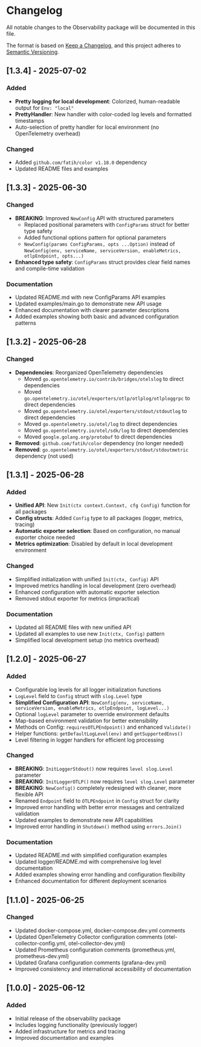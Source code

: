 # Changelog

All notable changes to the Observability package will be documented in this file.

The format is based on [Keep a Changelog](https://keepachangelog.com/en/1.0.0/),
and this project adheres to [Semantic Versioning](https://semver.org/spec/v2.0.0.html).

## [1.3.4] - 2025-07-02

### Added

- **Pretty logging for local development**: Colorized, human-readable output for `Env: "local"`
- **PrettyHandler**: New handler with color-coded log levels and formatted timestamps
- Auto-selection of pretty handler for local environment (no OpenTelemetry overhead)

### Changed

- Added `github.com/fatih/color v1.18.0` dependency
- Updated README files and examples

## [1.3.3] - 2025-06-30

### Changed

- **BREAKING**: Improved `NewConfig` API with structured parameters
  - Replaced positional parameters with `ConfigParams` struct for better type safety
  - Added functional options pattern for optional parameters
  - `NewConfig(params ConfigParams, opts ...Option)` instead of `NewConfig(env, serviceName, serviceVersion, enableMetrics, otlpEndpoint, opts...)`
- **Enhanced type safety**: `ConfigParams` struct provides clear field names and compile-time validation

### Documentation

- Updated README.md with new ConfigParams API examples
- Updated examples/main.go to demonstrate new API usage
- Enhanced documentation with clearer parameter descriptions
- Added examples showing both basic and advanced configuration patterns

## [1.3.2] - 2025-06-28

### Changed

- **Dependencies**: Reorganized OpenTelemetry dependencies
  - Moved `go.opentelemetry.io/contrib/bridges/otelslog` to direct dependencies
  - Moved `go.opentelemetry.io/otel/exporters/otlp/otlplog/otlploggrpc` to direct dependencies
  - Moved `go.opentelemetry.io/otel/exporters/stdout/stdoutlog` to direct dependencies
  - Moved `go.opentelemetry.io/otel/log` to direct dependencies
  - Moved `go.opentelemetry.io/otel/sdk/log` to direct dependencies
  - Moved `google.golang.org/protobuf` to direct dependencies
- **Removed**: `github.com/fatih/color` dependency (no longer needed)
- **Removed**: `go.opentelemetry.io/otel/exporters/stdout/stdoutmetric` dependency (not used)

## [1.3.1] - 2025-06-28

### Added

- **Unified API**: New `Init(ctx context.Context, cfg Config)` function for all packages
- **Config structs**: Added `Config` type to all packages (logger, metrics, tracing)
- **Automatic exporter selection**: Based on configuration, no manual exporter choice needed
- **Metrics optimization**: Disabled by default in local development environment

### Changed

- Simplified initialization with unified `Init(ctx, Config)` API
- Improved metrics handling in local development (zero overhead)
- Enhanced configuration with automatic exporter selection
- Removed stdout exporter for metrics (impractical)

### Documentation

- Updated all README files with new unified API
- Updated all examples to use new `Init(ctx, Config)` pattern
- Simplified local development setup (no metrics overhead)

## [1.2.0] - 2025-06-27

### Added

- Configurable log levels for all logger initialization functions
- `LogLevel` field to `Config` struct with `slog.Level` type
- **Simplified Configuration API**: `NewConfig(env, serviceName, serviceVersion, enableMetrics, otlpEndpoint, logLevel...)`
- Optional `logLevel` parameter to override environment defaults
- Map-based environment validation for better extensibility
- Methods on Config: `requiresOTLPEndpoint()` and enhanced `Validate()`
- Helper functions: `getDefaultLogLevel(env)` and `getSupportedEnvs()`
- Level filtering in logger handlers for efficient log processing

### Changed

- **BREAKING**: `InitLoggerStdout()` now requires `level slog.Level` parameter
- **BREAKING**: `InitLoggerOTLP()` now requires `level slog.Level` parameter
- **BREAKING**: `NewConfig()` completely redesigned with cleaner, more flexible API
- Renamed `Endpoint` field to `OTLPEndpoint` in `Config` struct for clarity
- Improved error handling with better error messages and centralized validation
- Updated examples to demonstrate new API capabilities
- Improved error handling in `Shutdown()` method using `errors.Join()`

### Documentation

- Updated README.md with simplified configuration examples
- Updated logger/README.md with comprehensive log level documentation
- Added examples showing error handling and configuration flexibility
- Enhanced documentation for different deployment scenarios

## [1.1.0] - 2025-06-25

### Changed

- Updated docker-compose.yml, docker-compose.dev.yml comments
- Updated OpenTelemetry Collector configuration comments (otel-collector-config.yml, otel-collector-dev.yml)
- Updated Prometheus configuration comments (prometheus.yml, prometheus-dev.yml)
- Updated Grafana configuration comments (grafana-dev.yml)
- Improved consistency and international accessibility of documentation

## [1.0.0] - 2025-06-12

### Added

- Initial release of the observability package
- Includes logging functionality (previously logger)
- Added infrastructure for metrics and tracing
- Improved documentation and examples
